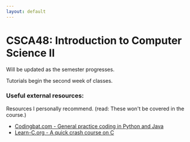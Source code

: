 ```yaml
---
layout: default
---
```


# CSCA48: Introduction to Computer Science II

Will be updated as the semester progresses.

Tutorials begin the second week of classes. 

### Useful external resources:

Resources I personally recommend. (read: These won't be covered in the course.)

*   [Codingbat.com - General practice coding in Python and Java](https://codingbat.com/python)
*   [Learn-C.org - A quick crash course on C](https://www.learn-c.org/)
